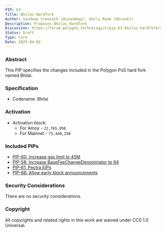 ```yaml
---
PIP: 63
Title: Bhilai Hardfork
Author: Sandeep Sreenath (@ssandeep), Harry Rook (@hrook1)
Description: Proposes Bhilai Hardfork 
Discussion: https://forum.polygon.technology/t/pip-63-bhilai-hardfork/20872
Status: Draft
Type: Core
Date: 2025-04-02
---
```


### Abstract
This PIP specifies the changes included in the Polygon PoS hard fork named Bhilai.

### Specification

* Codename: Bhilai 

### Activation

- Activation block:
  * For Amoy - `22,765,056`
  * For Mainnet - `73,440,256`

### Included PIPs
* [PIP-60: Increase gas limit to 45M](https://github.com/maticnetwork/Polygon-Improvement-Proposals/blob/main/PIPs/PIP-60.md)
* [PIP-58: Increase BaseFeeChangeDenominator to 64](https://github.com/maticnetwork/Polygon-Improvement-Proposals/blob/main/PIPs/PIP-58.md)
* [PIP-61: Pectra EIPs](https://github.com/maticnetwork/Polygon-Improvement-Proposals/blob/main/PIPs/PIP-61.md)
* [PIP-66: Allow early block announcements](https://github.com/maticnetwork/Polygon-Improvement-Proposals/blob/main/PIPs/PIP-66.md)

### Security Considerations 
There are no security considerations. 

### Copyright
All copyrights and related rights in this work are waived under CC0 1.0 Universal.
